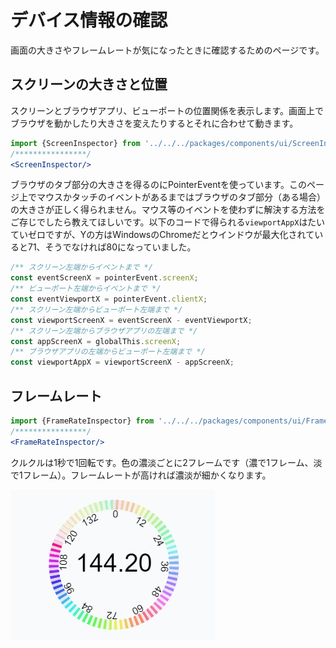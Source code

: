 # デバイス情報の確認

画面の大きさやフレームレートが気になったときに確認するためのページです。

## スクリーンの大きさと位置

スクリーンとブラウザアプリ、ビューポートの位置関係を表示します。画面上でブラウザを動かしたり大きさを変えたりするとそれに合わせて動きます。

```jsx (include)
import {ScreenInspector} from '../../../packages/components/ui/ScreenInspector';
/****************/
<ScreenInspector/>
```

ブラウザのタブ部分の大きさを得るのにPointerEventを使っています。このページ上でマウスかタッチのイベントがあるまではブラウザのタブ部分（ある場合）の大きさが正しく得られません。マウス等のイベントを使わずに解決する方法をご存じでしたら教えてほしいです。以下のコードで得られる`viewportAppX`はたいていゼロですが、Yの方はWindowsのChromeだとウインドウが最大化されていると71、そうでなければ80になっていました。


```typescript
/** スクリーン左端からイベントまで */
const eventScreenX = pointerEvent.screenX;
/** ビューポート左端からイベントまで */
const eventViewportX = pointerEvent.clientX;
/** スクリーン左端からビューポート左端まで */
const viewportScreenX = eventScreenX - eventViewportX;
/** スクリーン左端からブラウザアプリの左端まで */
const appScreenX = globalThis.screenX;
/** ブラウザアプリの左端からビューポート左端まで */
const viewportAppX = viewportScreenX - appScreenX;
```

## フレームレート

```jsx (include)
import {FrameRateInspector} from '../../../packages/components/ui/FrameRateInspector';
/****************/
<FrameRateInspector/>
```

クルクルは1秒で1回転です。色の濃淡ごとに2フレームです（濃で1フレーム、淡で1フレーム）。フレームレートが高ければ濃淡が細かくなります。

![144フレーム/秒の場合](./144fps.png)
